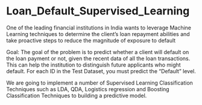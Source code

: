 # Loan_Default_Supervised_Learning

One of the leading financial institutions in India wants to leverage Machine Learning techniques to determine the client’s loan repayment abilities and take proactive steps to reduce the magnitude of exposure to default 

Goal: The goal of the problem is to predict whether a client will default on the loan payment or not, given the recent data of all the loan transactions. This can help the institution to distinguish future applicants who might default. For each ID in the Test Dataset, you must predict the “Default” level.

We are going to implement a number of Supervised Learning Classification Techniques such as LDA, QDA, Logistics regression and Boosting Classification Techniques to building a predictive model.
